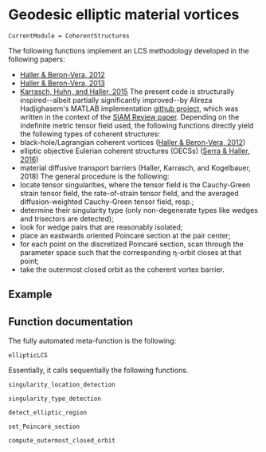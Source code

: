 # Geodesic elliptic material vortices

```@meta
CurrentModule = CoherentStructures
```
The following functions implement an LCS methodology developed in the following papers:
   * [Haller & Beron-Vera, 2012](https://dx.doi.org/10.1016/j.physd.2012.06.012)
   * [Haller & Beron-Vera, 2013](https://dx.doi.org/10.1017/jfm.2013.391)
   * [Karrasch, Huhn, and Haller, 2015](https://dx.doi.org/10.1098/rspa.2014.0639)
The present code is structurally inspired--albeit partially significantly
improved--by Alireza Hadjighasem's MATLAB implementation [github project](https://github.com/Hadjighasem/Elliptic_LCS_2D),
which was written in the context of the [SIAM Review paper](https://doi.org/10.1137/140983665). Depending on the indefinite metric
tensor field used, the following functions directly yield the following types of
coherent structures:
   * black-hole/Lagrangian coherent vortices ([Haller & Beron-Vera, 2012](https://doi.org/10.1017/jfm.2013.391))
   * elliptic objective Eulerian coherent structures (OECSs) ([Serra & Haller, 2016](https://dx.doi.org/10.1063/1.4951720))
   * material diffusive transport barriers (Haller, Karrasch, and Kogelbauer, 2018)
The general procedure is the following:
   * locate tensor singularities, where the tensor field is the Cauchy-Green strain tensor field, the rate-of-strain tensor field, and the averaged diffusion-weighted Cauchy-Green tensor field, resp.;
   * determine their singularity type (only non-degenerate types like wedges and trisectors are detected);
   * look for wedge pairs that are reasonably isolated;
   * place an eastwards oriented Poincaré section at the pair center;
   * for each point on the discretized Poincaré section, scan through the parameter space such that the corresponding η-orbit closes at that point;
   * take the outermost closed orbit as the coherent vortex barrier.

## Example

## Function documentation

The fully automated meta-function is the following:

```@docs
ellipticLCS
```

Essentially, it calls sequentially the following functions.

```@docs
singularity_location_detection
```

```@docs
singularity_type_detection
```

```@docs
detect_elliptic_region
```

```@docs
set_Poincaré_section
```

```@docs
compute_outermost_closed_orbit
```
